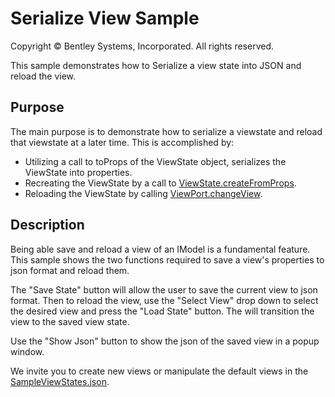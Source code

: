 # Serialize View Sample

Copyright © Bentley Systems, Incorporated. All rights reserved.

This sample demonstrates how to Serialize a view state into JSON and reload the view.

## Purpose

The main purpose is to demonstrate how to serialize a viewstate and reload that viewstate at a later time. This is accomplished by:

- Utilizing a call to toProps of the ViewState object, serializes the ViewState into properties.
- Recreating the ViewState by a call to [ViewState.createFromProps](https://www.itwinjs.org/reference/imodeljs-frontend/views/viewstate/createfrompropsstatic/).
- Reloading the ViewState by calling [ViewPort.changeView](https://www.itwinjs.org/reference/imodeljs-frontend/views/viewport/changeview/?term=changeview).

## Description

Being able save and reload a view of an IModel is a fundamental feature. This sample shows the two functions required to save a view's properties to json format and reload them.

The "Save State" button will allow the user to save the current view to json format. Then to reload the view, use the "Select View" drop down to select the desired view and press the "Load State" button. The will transition the view to the saved view state.

Use the "Show Json" button to show the json of the saved view in a popup window.

We invite you to create new views or manipulate the default views in the [SampleViewStates.json](./SampleViewStates.json).
